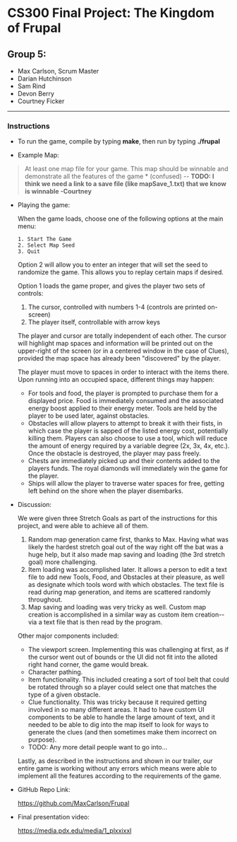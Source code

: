 # CS300 Final Project: The Kingdom of Frupal
## Group 5:
- Max Carlson, Scrum Master
- Darian Hutchinson
- Sam Rind
- Devon Berry
- Courtney Ficker
---

### Instructions
- To run the game, compile by typing **make**, then run by typing **./frupal**

- Example Map:
> At least one map file for your game. This map should be winnable and demonstrate all the features of the game * (confused) -- **TODO: I think we need a link to a save file (like mapSave_1.txt) that we know is winnable -Courtney**

- Playing the game:

    When the game loads, choose one of the following options at the main menu:
    
      1. Start The Game
      2. Select Map Seed
      3. Quit


    Option 2 will allow you to enter an integer that will set the seed to randomize the game. This allows you to replay certain maps if desired.

    Option 1 loads the game proper, and gives the player two sets of controls:
    1. The cursor, controlled with numbers 1-4 (controls are printed on-screen)
    2. The player itself, controllable with arrow keys

    The player and cursor are totally independent of each other. The cursor will highlight map spaces and information will be printed out on the upper-right of the screen (or in a centered window in the case of Clues), provided the map space has already been "discovered" by the player.
    
    The player must move to spaces in order to interact with the items there. Upon running into an occupied space, different things may happen:
    - For tools and food, the player is prompted to purchase them for a displayed price. Food is immediately consumed and the associated energy boost applied to their energy meter. Tools are held by the player to be used later, against obstacles.
    - Obstacles will allow players to attempt to break it with their fists, in which case the player is sapped of the listed energy cost, potentially killing them. Players can also choose to use a tool, which will reduce the amount of energy required by a variable degree (2x, 3x, 4x, etc.). Once the obstacle is destroyed, the player may pass freely.
    - Chests are immediately picked up and their contents added to the players funds. The royal diamonds will immediately win the game for the player.
    - Ships will allow the player to traverse water spaces for free, getting left behind on the shore when the player disembarks.


- Discussion:

    We were given three Stretch Goals as part of the instructions for this project, and were able to achieve all of them.

    1. Random map generation came first, thanks to Max. Having what was likely the hardest stretch goal out of the way right off the bat was a huge help, but it also made map saving and loading (the 3rd stretch goal) more challenging.
    2. Item loading was accomplished later. It allows a person to edit a text file to add new Tools, Food, and Obstacles at their pleasure, as well as designate which tools word with which obstacles. The text file is read during map generation, and items are scattered randomly throughout.
    3. Map saving and loading was very tricky as well. Custom map creation is accomplished in a similar way as custom item creation--via a text file that is then read by the program.


    Other major components included:
    - The viewport screen. Implementing this was challenging at first, as if the cursor went out of bounds or the UI did not fit into the alloted right hand corner, the game would break.
    - Character pathing. 
    - Item functionality. This included creating a sort of tool belt that could be rotated through so a player could select one that matches the type of a given obstacle.
    - Clue functionality. This was tricky because it required getting involved in so many different areas. It had to have custom UI components to be able to handle the large amount of text, and it needed to be able to dig into the map itself to look for ways to generate the clues (and then sometimes make them incorrect on purpose).
    - TODO: Any more detail people want to go into...

    Lastly, as described in the instructions and shown in our trailer, our entire 
    game is working without any errors which means were able to implement all the features according to the requirements of the game.

- GitHub Repo Link:
    
    https://github.com/MaxCarlson/Frupal

- Final presentation video:
    
    https://media.pdx.edu/media/1_plxxixxl
